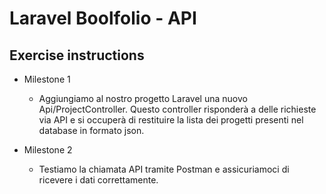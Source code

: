 # Laravel Boolfolio - API

## Exercise instructions

- Milestone 1

    - Aggiungiamo al nostro progetto Laravel una nuovo Api/ProjectController. Questo controller risponderà a delle richieste via API e si occuperà di restituire la lista dei progetti presenti nel database in formato json.

- Milestone 2

    - Testiamo la chiamata API tramite Postman e assicuriamoci di ricevere i dati correttamente.